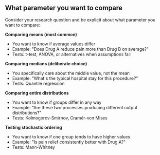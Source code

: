## What parameter you want to compare

Consider your research question and be explicit about what parameter you want to compare:

**Comparing means (most common)**
- You want to know if average values differ
- Example: "Does Drug A reduce pain more than Drug B on average?"
- Tests: t-test, ANOVA, or alternatives when assumptions fail

**Comparing medians (deliberate choice)**
- You specifically care about the middle value, not the mean
- Example: "What's the typical hospital stay for this procedure?"
- Tests: Quantile regression

**Comparing entire distributions**
- You want to know if groups differ in any way
- Example: "Are these two processes producing different output distributions?"
- Tests: Kolmogorov-Smirnov, Cramér-von Mises

**Testing stochastic ordering**
- You want to know if one group tends to have higher values
- Example: "Is pain relief consistently better with Drug A?"
- Tests: Mann-Whitney

